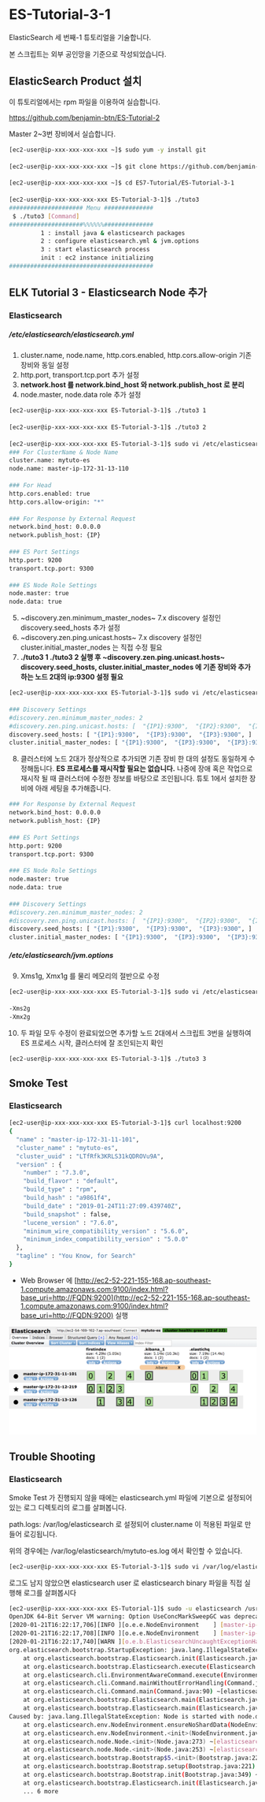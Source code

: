 # ES-Tutorial-3-1

ElasticSearch 세 번째-1 튜토리얼을 기술합니다.

본 스크립트는 외부 공인망을 기준으로 작성되었습니다.

## ElasticSearch Product 설치

이 튜토리얼에서는 rpm 파일을 이용하여 실습합니다.

https://github.com/benjamin-btn/ES-Tutorial-2

Master 2~3번 장비에서 실습합니다.

```bash
[ec2-user@ip-xxx-xxx-xxx-xxx ~]$ sudo yum -y install git

[ec2-user@ip-xxx-xxx-xxx-xxx ~]$ git clone https://github.com/benjamin-btn/ES7-Tutorial.git

[ec2-user@ip-xxx-xxx-xxx-xxx ~]$ cd ES7-Tutorial/ES-Tutorial-3-1

[ec2-user@ip-xxx-xxx-xxx-xxx ES-Tutorial-3-1]$ ./tuto3
##################### Menu ##############
 $ ./tuto3 [Command]
#####################%%%%%%##############
         1 : install java & elasticsearch packages
         2 : configure elasticsearch.yml & jvm.options
         3 : start elasticsearch process
         init : ec2 instance initializing
#########################################

```

## ELK Tutorial 3 - Elasticsearch Node 추가

### Elasticsearch
##### /etc/elasticsearch/elasticsearch.yml

1) cluster.name, node.name, http.cors.enabled, http.cors.allow-origin 기존장비와 동일 설정
2) http.port, transport.tcp.port 추가 설정
3) **network.host 를 network.bind_host 와 network.publish_host 로 분리**
4) node.master, node.data role 추가 설정

```bash
[ec2-user@ip-xxx-xxx-xxx-xxx ES-Tutorial-3-1]$ ./tuto3 1

[ec2-user@ip-xxx-xxx-xxx-xxx ES-Tutorial-3-1]$ ./tuto3 2

[ec2-user@ip-xxx-xxx-xxx-xxx ES-Tutorial-3-1]$ sudo vi /etc/elasticsearch/elasticsearch.yml
### For ClusterName & Node Name
cluster.name: mytuto-es
node.name: master-ip-172-31-13-110

### For Head
http.cors.enabled: true
http.cors.allow-origin: "*"

### For Response by External Request
network.bind_host: 0.0.0.0
network.publish_host: {IP}

### ES Port Settings
http.port: 9200
transport.tcp.port: 9300

### ES Node Role Settings
node.master: true
node.data: true

```

5) ~discovery.zen.minimum_master_nodes~ 7.x discovery 설정인 discovery.seed_hosts 추가 설정
6) ~discovery.zen.ping.unicast.hosts~ 7.x discovery 설정인 cluster.initial_master_nodes 는 직접 수정 필요
7) **./tuto3 1 ./tuto3 2 실행 후 ~discovery.zen.ping.unicast.hosts~ discovery.seed_hosts, cluster.initial_master_nodes 에 기존 장비와 추가하는 노드 2대의 ip:9300 설정 필요**

```bash
[ec2-user@ip-xxx-xxx-xxx-xxx ES-Tutorial-3-1]$ sudo vi /etc/elasticsearch/elasticsearch.yml

### Discovery Settings
#discovery.zen.minimum_master_nodes: 2
#discovery.zen.ping.unicast.hosts: [  "{IP1}:9300",  "{IP2}:9300",  "{IP3}:9300",  ]
discovery.seed_hosts: [ "{IP1}:9300",  "{IP3}:9300",  "{IP3}:9300", ]
cluster.initial_master_nodes: [ "{IP1}:9300",  "{IP3}:9300",  "{IP3}:9300", ]

```

8) 클러스터에 노드 2대가 정상적으로 추가되면 기존 장비 한 대의 설정도 동일하게 수정해둡니다. **ES 프로세스를 재시작할 필요는 없습니다.** 나중에 장애 혹은 작업으로 재시작 될 때 클러스터에 수정한 정보를 바탕으로 조인됩니다. 튜토 1에서 설치한 장비에 아래 세팅을 추가해줍니다.

```bash
### For Response by External Request
network.bind_host: 0.0.0.0
network.publish_host: {IP}

### ES Port Settings
http.port: 9200
transport.tcp.port: 9300

### ES Node Role Settings
node.master: true
node.data: true

### Discovery Settings
#discovery.zen.minimum_master_nodes: 2
#discovery.zen.ping.unicast.hosts: [  "{IP1}:9300",  "{IP2}:9300",  "{IP3}:9300",  ]
discovery.seed_hosts: [ "{IP1}:9300",  "{IP3}:9300",  "{IP3}:9300", ]
cluster.initial_master_nodes: [ "{IP1}:9300",  "{IP3}:9300",  "{IP3}:9300", ]

```

##### /etc/elasticsearch/jvm.options
9) Xms1g, Xmx1g 를 물리 메모리의 절반으로 수정

```bash
[ec2-user@ip-xxx-xxx-xxx-xxx ES-Tutorial-3-1]$ sudo vi /etc/elasticsearch/jvm.options

-Xms2g
-Xmx2g

```

10) 두 파일 모두 수정이 완료되었으면 추가할 노드 2대에서 스크립트 3번을 실행하여 ES 프로세스 시작, 클러스터에 잘 조인되는지 확인

```bash
[ec2-user@ip-xxx-xxx-xxx-xxx ES-Tutorial-3-1]$ ./tuto3 3

```

## Smoke Test

### Elasticsearch

```bash
[ec2-user@ip-xxx-xxx-xxx-xxx ES-Tutorial-3-1]$ curl localhost:9200
{
  "name" : "master-ip-172-31-11-101",
  "cluster_name" : "mytuto-es",
  "cluster_uuid" : "LTfRfk3KRLS31kQDROVu9A",
  "version" : {
    "number" : "7.3.0",
    "build_flavor" : "default",
    "build_type" : "rpm",
    "build_hash" : "a9861f4",
    "build_date" : "2019-01-24T11:27:09.439740Z",
    "build_snapshot" : false,
    "lucene_version" : "7.6.0",
    "minimum_wire_compatibility_version" : "5.6.0",
    "minimum_index_compatibility_version" : "5.0.0"
  },
  "tagline" : "You Know, for Search"
}

```

* Web Browser 에 [http://ec2-52-221-155-168.ap-southeast-1.compute.amazonaws.com:9100/index.html?base_uri=http://FQDN:9200](http://ec2-52-221-155-168.ap-southeast-1.compute.amazonaws.com:9100/index.html?base_uri=http://FQDN:9200) 실행

![Optional Text](image/es-head.png)

## Trouble Shooting

### Elasticsearch
Smoke Test 가 진행되지 않을 때에는 elasticsearch.yml 파일에 기본으로 설정되어있는 로그 디렉토리의 로그를 살펴봅니다.

path.logs: /var/log/elasticsearch 로 설정되어 cluster.name 이 적용된 파일로 만들어 로깅됩니다.

위의 경우에는 /var/log/elasticsearch/mytuto-es.log 에서 확인할 수 있습니다.

```bash
[ec2-user@ip-xxx-xxx-xxx-xxx ES-Tutorial-3-1]$ sudo vi /var/log/elasticsearch/mytuto-es.log
```
  
로그도 남지 않았으면 elasticsearch user 로 elasticsearch binary 파일을 직접 실행해 로그를 살펴봅시다

```bash
[ec2-user@ip-xxx-xxx-xxx-xxx ES-Tutorial-1]$ sudo -u elasticsearch /usr/share/elasticsearch/bin/elasticsearch
OpenJDK 64-Bit Server VM warning: Option UseConcMarkSweepGC was deprecated in version 9.0 and will likely be removed in a future release.
[2020-01-21T16:22:17,706][INFO ][o.e.e.NodeEnvironment    ] [master-ip-172-31-5-69] using [1] data paths, mounts [[/ (rootfs)]], net usable_space [6gb], net total_space [9.9gb], types [rootfs]
[2020-01-21T16:22:17,708][INFO ][o.e.e.NodeEnvironment    ] [master-ip-172-31-5-69] heap size [1.9gb], compressed ordinary object pointers [true]
[2020-01-21T16:22:17,740][WARN ][o.e.b.ElasticsearchUncaughtExceptionHandler] [master-ip-172-31-5-69] uncaught exception in thread [main]
org.elasticsearch.bootstrap.StartupException: java.lang.IllegalStateException: Node is started with node.data=false, but has shard data: [/var/lib/elasticsearch/nodes/0/indices/se6EbqfOQieAKo_CoASbOg/0, /var/lib/elasticsearch/nodes/0/indices/MFk046FfS0CWeXWJscO-MQ/0]. Use 'elasticsearch-node repurpose' tool to clean up
	at org.elasticsearch.bootstrap.Elasticsearch.init(Elasticsearch.java:163) ~[elasticsearch-7.5.1.jar:7.5.1]
	at org.elasticsearch.bootstrap.Elasticsearch.execute(Elasticsearch.java:150) ~[elasticsearch-7.5.1.jar:7.5.1]
	at org.elasticsearch.cli.EnvironmentAwareCommand.execute(EnvironmentAwareCommand.java:86) ~[elasticsearch-7.5.1.jar:7.5.1]
	at org.elasticsearch.cli.Command.mainWithoutErrorHandling(Command.java:125) ~[elasticsearch-cli-7.5.1.jar:7.5.1]
	at org.elasticsearch.cli.Command.main(Command.java:90) ~[elasticsearch-cli-7.5.1.jar:7.5.1]
	at org.elasticsearch.bootstrap.Elasticsearch.main(Elasticsearch.java:115) ~[elasticsearch-7.5.1.jar:7.5.1]
	at org.elasticsearch.bootstrap.Elasticsearch.main(Elasticsearch.java:92) ~[elasticsearch-7.5.1.jar:7.5.1]
Caused by: java.lang.IllegalStateException: Node is started with node.data=false, but has shard data: [/var/lib/elasticsearch/nodes/0/indices/se6EbqfOQieAKo_CoASbOg/0, /var/lib/elasticsearch/nodes/0/indices/MFk046FfS0CWeXWJscO-MQ/0]. Use 'elasticsearch-node repurpose' tool to clean up
	at org.elasticsearch.env.NodeEnvironment.ensureNoShardData(NodeEnvironment.java:1081) ~[elasticsearch-7.5.1.jar:7.5.1]
	at org.elasticsearch.env.NodeEnvironment.<init>(NodeEnvironment.java:325) ~[elasticsearch-7.5.1.jar:7.5.1]
	at org.elasticsearch.node.Node.<init>(Node.java:273) ~[elasticsearch-7.5.1.jar:7.5.1]
	at org.elasticsearch.node.Node.<init>(Node.java:253) ~[elasticsearch-7.5.1.jar:7.5.1]
	at org.elasticsearch.bootstrap.Bootstrap$5.<init>(Bootstrap.java:221) ~[elasticsearch-7.5.1.jar:7.5.1]
	at org.elasticsearch.bootstrap.Bootstrap.setup(Bootstrap.java:221) ~[elasticsearch-7.5.1.jar:7.5.1]
	at org.elasticsearch.bootstrap.Bootstrap.init(Bootstrap.java:349) ~[elasticsearch-7.5.1.jar:7.5.1]
	at org.elasticsearch.bootstrap.Elasticsearch.init(Elasticsearch.java:159) ~[elasticsearch-7.5.1.jar:7.5.1]
	... 6 more
```
